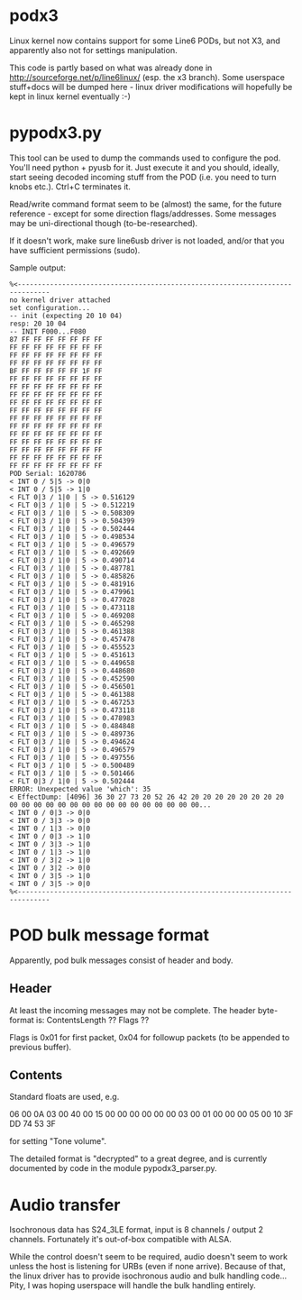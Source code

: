 podx3
=====

Linux kernel now contains support for some Line6 PODs, but not X3, and
apparently also not for settings manipulation.

This code is partly based on what was already done in
http://sourceforge.net/p/line6linux/ (esp. the x3 branch). Some userspace
stuff+docs will be dumped here - linux driver modifications will hopefully be
kept in linux kernel eventually :-)



pypodx3.py
==========

This tool can be used to dump the commands used to configure the pod.
You'll need python + pyusb for it. Just execute it and you should, ideally,
start seeing decoded incoming stuff from the POD  (i.e. you need to turn knobs
etc.). Ctrl+C terminates it.

Read/write command format seem to be (almost) the same, for the future
reference - except for some direction flags/addresses. Some messages may be
uni-directional though (to-be-researched).

If it doesn't work, make sure line6usb driver is not loaded, and/or that you
have sufficient permissions (sudo).


Sample output:

```
%<------------------------------------------------------------------------------
no kernel driver attached
set configuration...
-- init (expecting 20 10 04)
resp: 20 10 04
-- INIT F000...F080
87 FF FF FF FF FF FF FF
FF FF FF FF FF FF FF FF
FF FF FF FF FF FF FF FF
FF FF FF FF FF FF FF FF
BF FF FF FF FF FF 1F FF
FF FF FF FF FF FF FF FF
FF FF FF FF FF FF FF FF
FF FF FF FF FF FF FF FF
FF FF FF FF FF FF FF FF
FF FF FF FF FF FF FF FF
FF FF FF FF FF FF FF FF
FF FF FF FF FF FF FF FF
FF FF FF FF FF FF FF FF
FF FF FF FF FF FF FF FF
FF FF FF FF FF FF FF FF
FF FF FF FF FF FF FF FF
FF FF FF FF FF FF FF FF
POD Serial: 1620786
< INT 0 / 5|5 -> 0|0
< INT 0 / 5|5 -> 1|0
< FLT 0|3 / 1|0 | 5 -> 0.516129 
< FLT 0|3 / 1|0 | 5 -> 0.512219 
< FLT 0|3 / 1|0 | 5 -> 0.508309 
< FLT 0|3 / 1|0 | 5 -> 0.504399 
< FLT 0|3 / 1|0 | 5 -> 0.502444 
< FLT 0|3 / 1|0 | 5 -> 0.498534 
< FLT 0|3 / 1|0 | 5 -> 0.496579 
< FLT 0|3 / 1|0 | 5 -> 0.492669 
< FLT 0|3 / 1|0 | 5 -> 0.490714 
< FLT 0|3 / 1|0 | 5 -> 0.487781 
< FLT 0|3 / 1|0 | 5 -> 0.485826 
< FLT 0|3 / 1|0 | 5 -> 0.481916 
< FLT 0|3 / 1|0 | 5 -> 0.479961 
< FLT 0|3 / 1|0 | 5 -> 0.477028 
< FLT 0|3 / 1|0 | 5 -> 0.473118 
< FLT 0|3 / 1|0 | 5 -> 0.469208 
< FLT 0|3 / 1|0 | 5 -> 0.465298 
< FLT 0|3 / 1|0 | 5 -> 0.461388 
< FLT 0|3 / 1|0 | 5 -> 0.457478 
< FLT 0|3 / 1|0 | 5 -> 0.455523 
< FLT 0|3 / 1|0 | 5 -> 0.451613 
< FLT 0|3 / 1|0 | 5 -> 0.449658 
< FLT 0|3 / 1|0 | 5 -> 0.448680 
< FLT 0|3 / 1|0 | 5 -> 0.452590 
< FLT 0|3 / 1|0 | 5 -> 0.456501 
< FLT 0|3 / 1|0 | 5 -> 0.461388 
< FLT 0|3 / 1|0 | 5 -> 0.467253 
< FLT 0|3 / 1|0 | 5 -> 0.473118 
< FLT 0|3 / 1|0 | 5 -> 0.478983 
< FLT 0|3 / 1|0 | 5 -> 0.484848 
< FLT 0|3 / 1|0 | 5 -> 0.489736 
< FLT 0|3 / 1|0 | 5 -> 0.494624 
< FLT 0|3 / 1|0 | 5 -> 0.496579 
< FLT 0|3 / 1|0 | 5 -> 0.497556 
< FLT 0|3 / 1|0 | 5 -> 0.500489 
< FLT 0|3 / 1|0 | 5 -> 0.501466 
< FLT 0|3 / 1|0 | 5 -> 0.502444 
ERROR: Unexpected value 'which': 35
< EffectDump: [4096] 36 30 27 73 20 52 26 42 20 20 20 20 20 20 20 20 00 00 00 00 00 00 00 00 00 00 00 00 00 00 00 00...
< INT 0 / 0|3 -> 0|0
< INT 0 / 3|3 -> 0|0
< INT 0 / 1|3 -> 0|0
< INT 0 / 0|3 -> 1|0
< INT 0 / 3|3 -> 1|0
< INT 0 / 1|3 -> 1|0
< INT 0 / 3|2 -> 1|0
< INT 0 / 3|2 -> 0|0
< INT 0 / 3|5 -> 1|0
< INT 0 / 3|5 -> 0|0
%<------------------------------------------------------------------------------
```


POD bulk message format
=======================

Apparently, pod bulk messages consist of header and body.


Header
------
At least the incoming messages may not be complete. The header byte-format is:
ContentsLength ?? Flags ??

Flags is 0x01 for first packet, 0x04 for followup packets (to be appended to
previous buffer).


Contents
--------
Standard floats are used, e.g.

06 00 0A 03 00 40 00 15 00 00 00 00 00 00 03 00 01 00 00 00 05 00 10 3F DD 74 53 3F

for setting "Tone volume".

The detailed format is "decrypted" to a great degree, and is currently
documented by code in the module pypodx3_parser.py.


Audio transfer
==============

Isochronous data has S24_3LE format, input is 8 channels / output 2 channels.
Fortunately it's out-of-box compatible with ALSA.

While the control doesn't seem to be required, audio doesn't seem to work unless
the host is listening for URBs (even if none arrive). Because of that, the linux
driver has to provide isochronous audio and bulk handling code... Pity, I was
hoping userspace will handle the bulk handling entirely.
